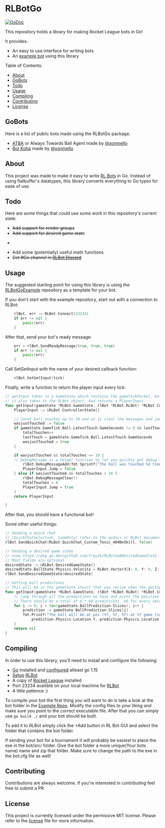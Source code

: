 RLBotGo
===========
[![GoDoc](https://img.shields.io/badge/pkg.go.dev-doc-blue)](http://pkg.go.dev/github.com/Trey2k/RLBotGo)


This repository holds a library for making Rocket League bots in Go!

It provides:

  * An easy to use interface for writing bots
  * An [example bot](https://github.com/Trey2k/RLBotGoExmaple/blob/main/main.go) using this library

Table of Contents:

  * [About](#about)
  * [GoBots](#gobots)
  * [Todo](#todo)
  * [Usage](#usage)
  * [Compiling](#compiling)
  * [Contributing](#contributing)
  * [License](#license)

GoBots
---
Here is a list of public bots made using the RLBotGo package.
* [ATBA](https://github.com/xonmello/RLBotGoATTB) or Always Towards Ball Agent made by [@xonmello](https://github.com/xonmello)
* [Bot Koba](https://github.com/xonmello/BotKoba) made by [@xonmello](https://github.com/xonmello)

About
-----

This project was made to make it easy to write [RL Bots](https://rlbot.org/) in Go. Instead of using flatbuffer's datatypes, this library converts everything to Go types for ease of use.

Todo
-----

Here are some things that could use some work in this repository's current state:

  * ~~Add support for render groups~~
  * ~~Add support for desired game state~~
  * ~~~Add game message support~~~
  * Add some (potentially) useful math functions
  * ~~Get #Go channel in [RLBot Discord](https://discord.com/invite/yc643yyd)~~

Usage
------------

The suggested starting point for using this library is using the [RLBotGoExample](https://github.com/Trey2k/RLBotGoExmaple) repository as a template for your bot.

If you don't start with the example repository, start out with a connection to RLBot:
```Go
	rlBot, err := RLBot.Connect(23234)
	if err != nil {
		panic(err)
	}
```
After that, send your bot's ready message:
```Go
	err = rlBot.SendReadyMessage(true, true, true)
	if err != nil {
		panic(err)
	}

```
Call SetGetInput with the name of your desired callback function:
```Go
    rlBot.SetGetInput(tick)
```
Finally, write a function to return the player input every tick:
```Go
// getInput takes in a GameState which contains the gameTickPacket, ballPredidctions, fieldInfo and matchSettings
// it also takes in the RLBot object. And returns a PlayerInput
func getInput(gameState *RLBot.GameState, rlBot *RLBot.RLBot) *RLBot.ControllerState {
	PlayerInput := &RLBot.ControllerState{}

	// Count ball touches up to 10 and on 11 clear the messages and jump
	wasjustTouched := false
	if gameState.GameTick.Ball.LatestTouch.GameSeconds != 0 && lastTouch != gameState.GameTick.Ball.LatestTouch.GameSeconds {
		totalTouches++
		lastTouch = gameState.GameTick.Ball.LatestTouch.GameSeconds
		wasjustTouched = true
	}

	if wasjustTouched && totalTouches <= 10 {
    // DebugMessage is a helper function to let you quickly get debug text on screen. it will automaticaly place it so text will not overlap
		rlBot.DebugMessageAdd(fmt.Sprintf("The ball was touched %d times", totalTouches))
		PlayerInput.Jump = false
	} else if wasjustTouched && totalTouches > 10 {
		rlBot.DebugMessageClear()
		totalTouches = 0
		PlayerInput.Jump = true
	}
	return PlayerInput

}
```

After that, you should have a functional bot!

Some other useful things:
```go
// Sending a quick chat
// (QuickChatSelection, teamOnly) refer to the godocs or RLBot documentation for all QuickChatSelection types
rlBot.SendQuickChat(RLBot.QuickChat_Custom_Toxic_404NoSkill, false)

// Sending a desired game state
// view https://pkg.go.dev/github.com/Trey2k/RLBotGo#DesiredGameState for more info
// Most fields are optional
desiredState := &RLBot.DesiredGameState{}
desiredState.BallState.Physics.Velocity = RLBot.Vector3{X: 0, Y: 0, Z: 1000}
rlBot.SendDesiredGameState(desiredState)

// Getting ball predictions
// This will be in the gameState sturct that you recive when the getInput callback is called
func getInput(gameState *RLBot.GameState, rlBot *RLBot.RLBot) *RLBot.ControllerState {
	// Loop through all the predictions we have and print the position and predicted time.
	// There should be a total of 6 * 60 predictions. 60 for every secound and a total of 6 secounds
	for i := 0; i < len(gameState.BallPrediction.Slices); i++ {
		prediction := gameState.BallPrediction.Slices[i]
		fmt.Printf("The ball will be at pos (%f, %f, %f) at %f game time", prediction.Physics.Location.X,
			prediction.Physics.Location.Y, prediction.Physics.Location.Z, prediction.GameSeconds)
	}
	return nil
}


```

Compiling
------------
In order to use this library, you'll need to install and configure the following:

  * [Go](https://golang.org) installed and [configured](https://golang.org/doc/install) atleast go 1.15
  * [Setup](https://www.youtube.com/watch?v=oXkbizklI2U) [RLBot](https://rlbot.org/)
  * A copy of [Rocket League](https://www.rocketleague.com/) installed
  * Port 23234 availible on your local machine for [RLBot](https://rlbot.org/)
  * A little patience :)

To compile your bot the first thing you will want to do is take a look at the bot folder in the [Example Repo](https://github.com/Trey2k/RLBotGoExample/tree/main/bot). Modify the config files to your liking and make sure you point to the correct executable file. After that you can simply use `go build ./` and your bot should be built.

To add it to RLBot simply click the +Add button in RL Bot GUI and select the folder that contains the bot folder.

If sending your bot for a tournament it will probably be easiest to place the exe in the bot/src/ folder. Give the bot folder a more unique(Your bots name) name and zip that folder. Make sure to change the path to the exe in the bot.cfg file as well!

Contributing
------------

Contributions are always welcome. If you're interested in contributing feel free to submit a PR.

License
-------

This project is currently licensed under the permissive MIT license. Please refer to the [license](/LICENSE) file for more information.
